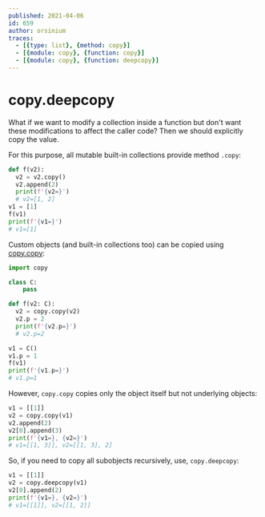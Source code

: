 ```yaml
---
published: 2021-04-06
id: 659
author: orsinium
traces:
  - [{type: list}, {method: copy}]
  - [{module: copy}, {function: copy}]
  - [{module: copy}, {function: deepcopy}]
---
```


# copy.deepcopy

What if we want to modify a collection inside a function but don't want these modifications to affect the caller code? Then we should explicitly copy the value.

For this purpose, all mutable built-in collections provide method `.copy`:

```python
def f(v2):
  v2 = v2.copy()
  v2.append(2)
  print(f'{v2=}')
  # v2=[1, 2]
v1 = [1]
f(v1)
print(f'{v1=}')
# v1=[1]
```

Custom objects (and built-in collections too) can be copied using [copy.copy](https://docs.python.org/3/library/copy.html):

```python
import copy

class C:
    pass

def f(v2: C):
  v2 = copy.copy(v2)
  v2.p = 2
  print(f'{v2.p=}')
  # v2.p=2

v1 = C()
v1.p = 1
f(v1)
print(f'{v1.p=}')
# v1.p=1
```

However, `copy.copy` copies only the object itself but not underlying objects:

```python
v1 = [[1]]
v2 = copy.copy(v1)
v2.append(2)
v2[0].append(3)
print(f'{v1=}, {v2=}')
# v1=[[1, 3]], v2=[[1, 3], 2]
```

So, if you need to copy all subobjects recursively, use, `copy.deepcopy`:

```python
v1 = [[1]]
v2 = copy.deepcopy(v1)
v2[0].append(2)
print(f'{v1=}, {v2=}')
# v1=[[1]], v2=[[1, 2]]
```
